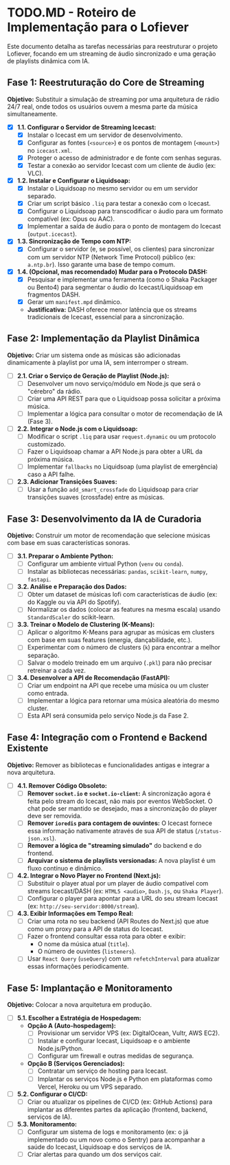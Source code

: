 # TODO.MD - Roteiro de Implementação para o Lofiever

Este documento detalha as tarefas necessárias para reestruturar o projeto Lofiever, focando em um streaming de áudio sincronizado e uma geração de playlists dinâmica com IA.

## Fase 1: Reestruturação do Core de Streaming

**Objetivo:** Substituir a simulação de streaming por uma arquitetura de rádio 24/7 real, onde todos os usuários ouvem a mesma parte da música simultaneamente.

-   [x] **1.1. Configurar o Servidor de Streaming Icecast:**
    -   [x] Instalar o Icecast em um servidor de desenvolvimento.
    -   [x] Configurar as fontes (`<source>`) e os pontos de montagem (`<mount>`) no `icecast.xml`.
    -   [x] Proteger o acesso de administrador e de fonte com senhas seguras.
    -   [x] Testar a conexão ao servidor Icecast com um cliente de áudio (ex: VLC).

-   [x] **1.2. Instalar e Configurar o Liquidsoap:**
    -   [x] Instalar o Liquidsoap no mesmo servidor ou em um servidor separado.
    -   [x] Criar um script básico `.liq` para testar a conexão com o Icecast.
    -   [x] Configurar o Liquidsoap para transcodificar o áudio para um formato compatível (ex: Opus ou AAC).
    -   [x] Implementar a saída de áudio para o ponto de montagem do Icecast (`output.icecast`).

-   [x] **1.3. Sincronização de Tempo com NTP:**
    -   [x] Configurar o servidor (e, se possível, os clientes) para sincronizar com um servidor NTP (Network Time Protocol) público (ex: `a.ntp.br`). Isso garante uma base de tempo comum.

-   [x] **1.4. (Opcional, mas recomendado) Mudar para o Protocolo DASH:**
    -   [x] Pesquisar e implementar uma ferramenta (como o Shaka Packager ou Bento4) para segmentar o áudio do Icecast/Liquidsoap em fragmentos DASH.
    -   [x] Gerar um `manifest.mpd` dinâmico.
    -   **Justificativa:** DASH oferece menor latência que os streams tradicionais de Icecast, essencial para a sincronização.

## Fase 2: Implementação da Playlist Dinâmica

**Objetivo:** Criar um sistema onde as músicas são adicionadas dinamicamente à playlist por uma IA, sem interromper o stream.

-   [ ] **2.1. Criar o Serviço de Geração de Playlist (Node.js):**
    -   [ ] Desenvolver um novo serviço/módulo em Node.js que será o "cérebro" da rádio.
    -   [ ] Criar uma API REST para que o Liquidsoap possa solicitar a próxima música.
    -   [ ] Implementar a lógica para consultar o motor de recomendação de IA (Fase 3).

-   [ ] **2.2. Integrar o Node.js com o Liquidsoap:**
    -   [ ] Modificar o script `.liq` para usar `request.dynamic` ou um protocolo customizado.
    -   [ ] Fazer o Liquidsoap chamar a API Node.js para obter a URL da próxima música.
    -   [ ] Implementar `fallbacks` no Liquidsoap (uma playlist de emergência) caso a API falhe.

-   [ ] **2.3. Adicionar Transições Suaves:**
    -   [ ] Usar a função `add_smart_crossfade` do Liquidsoap para criar transições suaves (crossfade) entre as músicas.

## Fase 3: Desenvolvimento da IA de Curadoria

**Objetivo:** Construir um motor de recomendação que selecione músicas com base em suas características sonoras.

-   [ ] **3.1. Preparar o Ambiente Python:**
    -   [ ] Configurar um ambiente virtual Python (`venv` ou `conda`).
    -   [ ] Instalar as bibliotecas necessárias: `pandas`, `scikit-learn`, `numpy`, `fastapi`.

-   [ ] **3.2. Análise e Preparação dos Dados:**
    -   [ ] Obter um dataset de músicas lofi com características de áudio (ex: do Kaggle ou via API do Spotify).
    -   [ ] Normalizar os dados (colocar as features na mesma escala) usando `StandardScaler` do scikit-learn.

-   [ ] **3.3. Treinar o Modelo de Clustering (K-Means):**
    -   [ ] Aplicar o algoritmo K-Means para agrupar as músicas em clusters com base em suas features (energia, dançabilidade, etc.).
    -   [ ] Experimentar com o número de clusters (`k`) para encontrar a melhor separação.
    -   [ ] Salvar o modelo treinado em um arquivo (`.pkl`) para não precisar retreinar a cada vez.

-   [ ] **3.4. Desenvolver a API de Recomendação (FastAPI):**
    -   [ ] Criar um endpoint na API que recebe uma música ou um cluster como entrada.
    -   [ ] Implementar a lógica para retornar uma música aleatória do mesmo cluster.
    -   [ ] Esta API será consumida pelo serviço Node.js da Fase 2.

## Fase 4: Integração com o Frontend e Backend Existente

**Objetivo:** Remover as bibliotecas e funcionalidades antigas e integrar a nova arquitetura.

-   [ ] **4.1. Remover Código Obsoleto:**
    -   [ ] **Remover `socket.io` e `socket.io-client`:** A sincronização agora é feita pelo stream do Icecast, não mais por eventos WebSocket. O chat pode ser mantido se desejado, mas a sincronização do player deve ser removida.
    -   [ ] **Remover `ioredis` para contagem de ouvintes:** O Icecast fornece essa informação nativamente através de sua API de status (`/status-json.xsl`).
    -   [ ] **Remover a lógica de "streaming simulado"** do backend e do frontend.
    -   [ ] **Arquivar o sistema de playlists versionadas:** A nova playlist é um fluxo contínuo e dinâmico.

-   [ ] **4.2. Integrar o Novo Player no Frontend (Next.js):**
    -   [ ] Substituir o player atual por um player de áudio compatível com streams Icecast/DASH (ex: `HTML5 <audio>`, `Dash.js`, ou `Shaka Player`).
    -   [ ] Configurar o player para apontar para a URL do seu stream Icecast (ex: `http://seu-servidor:8000/stream`).

-   [ ] **4.3. Exibir Informações em Tempo Real:**
    -   [ ] Criar uma rota no seu backend (API Routes do Next.js) que atue como um proxy para a API de status do Icecast.
    -   [ ] Fazer o frontend consultar essa rota para obter e exibir:
        -   O nome da música atual (`title`).
        -   O número de ouvintes (`listeners`).
    -   [ ] Usar `React Query` (`useQuery`) com um `refetchInterval` para atualizar essas informações periodicamente.

## Fase 5: Implantação e Monitoramento

**Objetivo:** Colocar a nova arquitetura em produção.

-   [ ] **5.1. Escolher a Estratégia de Hospedagem:**
    -   **Opção A (Auto-hospedagem):**
        -   [ ] Provisionar um servidor VPS (ex: DigitalOcean, Vultr, AWS EC2).
        -   [ ] Instalar e configurar Icecast, Liquidsoap e o ambiente Node.js/Python.
        -   [ ] Configurar um firewall e outras medidas de segurança.
    -   **Opção B (Serviços Gerenciados):**
        -   [ ] Contratar um serviço de hosting para Icecast.
        -   [ ] Implantar os serviços Node.js e Python em plataformas como Vercel, Heroku ou um VPS separado.

-   [ ] **5.2. Configurar o CI/CD:**
    -   [ ] Criar ou atualizar os pipelines de CI/CD (ex: GitHub Actions) para implantar as diferentes partes da aplicação (frontend, backend, serviços de IA).

-   [ ] **5.3. Monitoramento:**
    -   [ ] Configurar um sistema de logs e monitoramento (ex: o já implementado ou um novo como o Sentry) para acompanhar a saúde do Icecast, Liquidsoap e dos serviços de IA.
    -   [ ] Criar alertas para quando um dos serviços cair.
